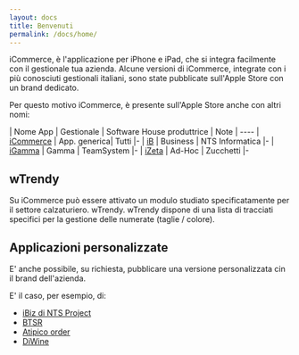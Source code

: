 ```yaml
---
layout: docs
title: Benvenuti
permalink: /docs/home/
---
```

iCommerce, è l'applicazione per iPhone e iPad, che si integra facilmente con il gestionale tua azienda.
Alcune versioni di iCommerce, integrate con i più conosciuti gestionali italiani, sono state pubblicate sull'Apple Store con un brand dedicato.

Per questo motivo iCommerce, è presente sull'Apple Store anche con altri nomi:


| Nome App      | Gestionale   | Software House produttrice | Note
| ----
| [iCommerce](https://itunes.apple.com/it/app/icommerce/id567772952?mt=8) | App. generica| Tutti                      |-
| [iB](https://itunes.apple.com/it/app/ib/id544373413?mt=8)               | Business     | NTS Informatica            |-
| [iGamma](https://itunes.apple.com/it/app/igamma/id417013645?mt=8)       | Gamma        | TeamSystem                 |-
| [iZeta](https://itunes.apple.com/it/app/izeta/id700840887?mt=8)         | Ad-Hoc       | Zucchetti                  |-

## wTrendy
Su iCommerce può essere attivato un modulo studiato specificatamente per il settore calzaturiero. wTrendy.
wTrendy dispone di una lista di tracciati specifici per la gestione delle numerate (taglie / colore).

## Applicazioni personalizzate

E' anche possibile, su richiesta, pubblicare una versione personalizzata cin il brand dell'azienda.

E' il caso, per esempio, di:

* [iBiz di NTS Project](https://itunes.apple.com/it/app/ibiz/id871060765?mt=8)
* [BTSR](https://itunes.apple.com/it/app/btsr-manager/id975495405?mt=8)
* [Atipico order](https://itunes.apple.com/it/app/atipico/id427791401?mt=8)
* [DiWine](https://itunes.apple.com/it/app/diwine/id838123903?mt=8)
